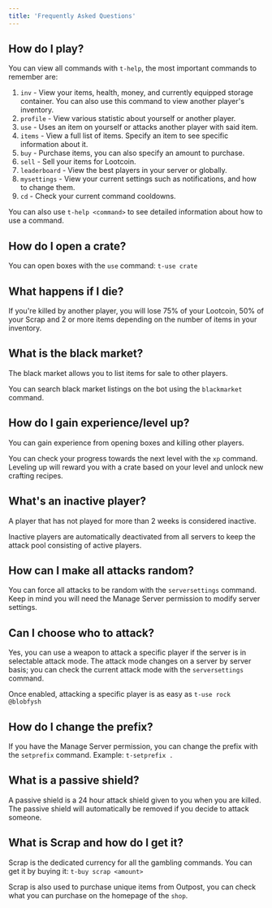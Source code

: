 ```yaml
---
title: 'Frequently Asked Questions'
---
```


## How do I play?

You can view all commands with `t-help`, the most important commands to remember are:

1. `inv` - View your items, health, money, and currently equipped storage container. You can also use this command to view another player's inventory.
1. `profile` - View various statistic about yourself or another player.
1. `use` - Uses an item on yourself or attacks another player with said item.
1. `items` - View a full list of items. Specify an item to see specific information about it.
1. `buy` - Purchase items, you can also specify an amount to purchase.
1. `sell` - Sell your items for Lootcoin.
1. `leaderboard` - View the best players in your server or globally.
1. `mysettings` - View your current settings such as notifications, and how to change them.
1. `cd` - Check your current command cooldowns.

You can also use `t-help <command>` to see detailed information about how to use a command.

## How do I open a crate?

You can open boxes with the `use` command: `t-use crate`

## What happens if I die?

If you're killed by another player, you will lose 75% of your Lootcoin, 50% of your Scrap and 2 or more items depending on the number of items in your inventory.

## What is the black market?

The black market allows you to list items for sale to other players.

You can search black market listings on the bot using the `blackmarket` command.

## How do I gain experience/level up?

You can gain experience from opening boxes and killing other players.

You can check your progress towards the next level with the `xp` command. Leveling up will reward you with a crate based on your level and unlock new crafting recipes.

## What's an inactive player?

A player that has not played for more than 2 weeks is considered inactive.

Inactive players are automatically deactivated from all servers to keep the attack pool consisting of active players.

## How can I make all attacks random?

You can force all attacks to be random with the `serversettings` command. Keep in mind you will need the Manage Server permission to modify server settings.

## Can I choose who to attack?

Yes, you can use a weapon to attack a specific player if the server is in selectable attack mode. The attack mode changes on a server by server basis; you can check the current attack mode with the `serversettings` command.

Once enabled, attacking a specific player is as easy as `t-use rock @blobfysh`

## How do I change the prefix?

If you have the Manage Server permission, you can change the prefix with the `setprefix` command. Example: `t-setprefix .`

## What is a passive shield?

A passive shield is a 24 hour attack shield given to you when you are killed. The passive shield will automatically be removed if you decide to attack someone.

## What is Scrap and how do I get it?

Scrap is the dedicated currency for all the gambling commands. You can get it by buying it: `t-buy scrap <amount>`

Scrap is also used to purchase unique items from Outpost, you can check what you can purchase on the homepage of the `shop`.